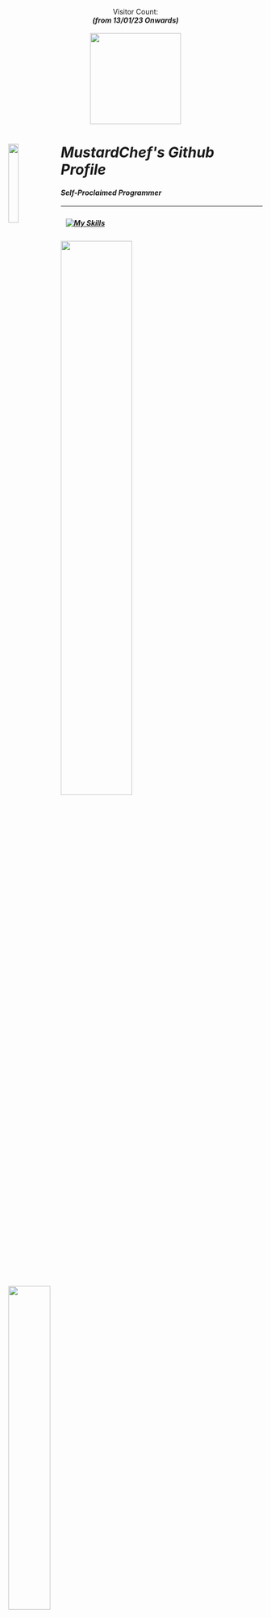 <p align="center"> 
  Visitor Count: <br> <b><i>(from 13/01/23 Onwards)<b><i> <br><br>
  <img src="https://profile-counter.glitch.me/MustardChef/count.svg" style="width: 180px;"/>
</p>

<picture><img align="left" src="https://github.com/MustardChef/MustardChef/blob/main/Logo.gif?raw=true" width=20% height=20%></picture>


# MustardChef's Github Profile 

#### Self-Proclaimed Programmer

---
<a href="https://skillicons.dev">
 <picture><img style="margin: 10px"src="https://skillicons.dev/icons?i=androidstudio,bash,linux,js,github,java,kotlin,py,cs,cpp,css,html,githubactions,r&perline=7"alt="My Skills"/></picture> 
</a>
<br/>
<br/>
<picture><img src="https://github-readme-stats.vercel.app/api?username=mustardchef&show_icons=true&include_all_commits=true&theme=radical&hide_border=true" width=53% height=53%/></picture><picture><img src="https://github-readme-stats.vercel.app/api/top-langs/?username=MustardChef&langs_count=8&layout=compact&theme=radical&hide_border=true" width=40.5% height=40.5%/></picture>

<picture><img src="https://github-readme-activity-graph.vercel.app/graph?username=MustardChef&theme=redical&hide_border=true" style="width: 890px;"/></picture>

<p align="center">
<picture><img src="https://metrics.lecoq.io/MustardChef?template=classic&base=header%2C%20activity%2C%20community%2C%20repositories%2C%20metadata&base.indepth=false&base.hireable=false&base.skip=false&config.timezone=Europe%2FLondon" /></picture>     
</p>
